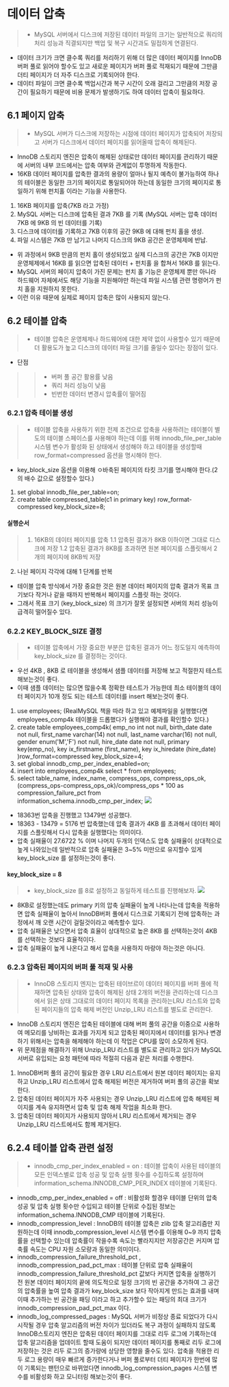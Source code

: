 # 데이터 압축
> - MySQL 서버에서 디스크에 저장된 데이터 파일의 크기는 일반적으로 쿼리의 처리 성능과 직결되지만 백업 및 복구 시간과도 밀접하게 연결된다.
- 데이터 크기가 크면 클수록 쿼리를 처리하기 위해 더 많은 데이터 페이지를 InnoDB 버퍼 풀로 읽어야 할수도 있고 새로운 페이지가 버퍼 풀로 적재되기 때문에 그만큼 더티 페이지가 더 자주 디스크로 기록되어야 한다.
- 데이터 파일이 크면 클수록 백업시간과 복구 시간이 오래 걸리고 그만큼의 저장 공간이 필요하기 때문에 비용 문제가 발생하기도 하여 데이터 압축이 필요하다.

## 6.1 페이지 압축
>- MySQL 서버가 디스크에 저장하는 시점에 데이터 페이지가 압축되어 저장되고 서버가 디스크에서 데이터 페이지를 읽어올때 압축이 해제된다.
- InnoDB 스토리지 엔진은 압축이 해제된 상태로만 데이터 페이지를 관리하기 때문에 서버의 내부 코드에서는 압축 여부와 관계없이 투명하게 작동한다.
- 16KB 데이터 페이지를 압축한 결과의 용량이 얼마나 될지 예측이 불가능하여 하나의 테이블은 동일한 크기의 페이지로 통일되어야 하는데
동일한 크기의 페이지로 통일하기 위해 펀치홀 이라는 기능을 사용한다.
1. 16KB 페이지를 압축(7KB 라고 가정)
2. MySQL 서버는 디스크에 압축된 결과 7KB 를 기록
(MySQL 서버는 압축 데이터 7KB 에 9KB 의 빈 데이터를 기록)
3. 디스크에 데이터를 기록하고 7KB 이후의 공간 9KB 에 대해 펀치 홀을 생성.
4. 파일 시스템은 7KB 만 남기고 나머지 디스크의 9KB 공간은 운영체제에 반납.
- 위 과정에서 9KB 만큼의 펀치 홀이 생성되었고 실제 디스크의 공간은 7KB 이지만 운영체제에서 16KB 를 읽으면 압축된 데이터 + 펀치홀 을 합쳐서 16KB 를 읽는다.
- MySQL 서버의 페이지 압축이 가진 문제는 펀치 홀 기능은 운영체제 뿐만 아니라 하드웨어 자체에서도 해당 기능을 지원해야만 하는데 파일 시스템 관련 명령어가 펀치 홀을 지원하지 못한다.
- 이런 이유 때문에 실제로 페이지 압축은 많이 사용되지 않는다.

## 6.2 테이블 압축
>- 테이블 압축은 운영체제나 하드웨어에 대한 제약 없이 사용할수 있기 때문에 더 활용도가 높고 디스크의 데이터 파일 크기를 줄일수 있다는 장점이 있다.
- 단점
>> - 버퍼 풀 공간 활용률 낮음
>>- 쿼리 처리 성능이 낮음
>>- 빈번한 데이터 변경시 압축률이 떨어짐

### 6.2.1 압축 테이블 생성
> - 테이블 압축을 사용하기 위한 전제 조건으로 압축을 사용하려는 테이블이 별도의 테이블 스페이스를 사용해야 하는데 이를 위해 innodb_file_per_table 시스템 변수가 활성화 된 상태에서 생성해야 하고 테이블을 생성할때 row_format=compressed 옵션을 명시해야 한다.
- key_block_size 옵션을 이용해 ㅇ바축된 페이지의 타킷 크기를 명시해야 한다.(2의 배수 값으로 설정할수 있다.)
1. set global innodb_file_per_table=on;
2. create table compressed_table(c1 in primary key)
row_format-compressed
key_block_size=8;

#### 실행순서
>1. 16KB의 데이터 페이지를 압축
1.1 압축된 결과가 8KB 이하이면 그대로 디스크에 저장
1.2 압축된 결과가 8KB를 초과하면 원본 페이지를 스플릿해서 2개의 페이지에 8KB씩 저장
2. 나뉜 페이지 각각에 대해 1 단계를 반복
- 테이블 압축 방식에서 가장 중요한 것은 원본 데이터 페이지의 압축 결과가 목표 크기보다 작거나 같을 때까지 반복해서 페이지를 스플릿 하는 것이다.
- 그래서 목표 크기 (key_block_size) 의 크기가 잘못 설정되면 서버의 처리 성능이 급격히 떨어질수 있다.

### 6.2.2 KEY_BLOCK_SIZE 결정
>- 테이블 압축에서 가장 중요한 부분은 압축된 결과가 어느 정도일지 예측하여 key_block_size 를 결정하는 것이다.
- 우선 4KB , 8KB 로 테이블을 생성해서 샘플 데이터를 저장해 보고 적절한지 테스트 해보는것이 좋다.
- 이때 샘플 데이터는 많으면 많을수록 정확한 테스트가 가능한데 최소 테이블의 데이터 페이지가 10개 정도 되는 테스트 데이터를 insert 해보는것이 좋다.
1. use employees;
(RealMySQL 책을 따라 하고 있고 예제파일을 실행했다면 employees_comp4k 테이블을 드롭했다가 실행해야 결과를 확인할수 있다.)
2. create table employees_comp4k(
emp_no int not null,
birth_date date not null,
first_name varchar(14) not null,
last_name varchar(16) not null,
gender enum('M','F') not null,
hire_date date not null,
primary key(emp_no),
key ix_firstname (first_name),
key ix_hiredate (hire_date)
)row_format=compressed key_block_size=4;
3. set global innodb_cmp_per_index_enabled=on;
4. insert into employees_comp4k select * from employees;
5. select table_name, index_name, compress_ops, compress_ops_ok,
(compress_ops-compress_ops_ok)/compress_ops * 100 as compression_failure_pct
from information_schema.innodb_cmp_per_index;
![](https://velog.velcdn.com/images/cmong0516/post/1e450cb5-9c7b-49c7-96e7-1c5086821140/image.png)
- 18363번 압축을 진행했고 13479번 성공했다.
- 18363 - 13479 = 5176 번 압축했는데 압축 결과가 4KB 를 초과해서 데이터 페이지를 스플릿해서 다시 압축을 실행했다는 의미이다.
- 압축 실패율이 27.6722 % 이며 나머지 두개의 인덱스도 압축 실패율이 상대적으로 높게 나와있는데 일반적으로 압축 실패율은 3~5% 미만으로 유지할수 있게 key_block_size 를 설정하는것이 좋다.

#### key_block_size = 8
>- key_block_size 를 8로 설정하고 동일하게 테스트를 진행해보자.
![](https://velog.velcdn.com/images/cmong0516/post/c37a1575-5c5d-4535-b21d-829438f9aedd/image.png)
- 8KB로 설정했는데도 primary 키의 압축 실패율이 높게 나타나는데 압축을 적용하면 압축 실패율이 높아서 InnoDB버퍼 풀에서 디스크로 기록되기 전에 압축하는 과정에서 깨 오랜 시간이 걸릴것이라고 예측할수 있다.
- 압축 실패율은 낮으면서 압축 효율이 상대적으로 높은 8KB 를 선택하는것이 4KB 를 선택하는 것보다 효율적이다.
- 압축 실패율이 높게 나온다고 해서 압축을 사용하지 마랑야 하는것은 아니다.

### 6.2.3 압축된 페이지의 버퍼 풀 적재 및 사용
>- InnoDB 스토리지 엔지는 압축된 테이브르이 데이터 페이지를 버퍼 풀에 적재하면 압축된 상태와 압축이 해제된 상태 2개의 버전을 관리하는데 디스크에서 읽은 상태 그대로의 데이터 페이지 목록을 관리하는LRU 리스트와 압축된 페이지들의 압축 해제 버전인 Unzip_LRU 리스트를 별도로 관리한다.
- InnoDB 스토리지 엔진은 압축된 테이블에 대해 버퍼 풀의 공간을 이중으로 사용하여 메모리를 낭비하는 효과를 가지게 되고 압축된 페이지에서 데이터를 읽거나 변경하기 위해서는 압축을 해제해야 하는데 이 작업은 CPU를 많이 소모하게 된다.
- 위 문제점을 해결하기 위해 Unzip_LRU 리스트를 별도로 관리하고 있다가 MySQL 서버로 유입되는 요청 패턴에 따라 적절히 다음과 같은 처리를 수행한다.
1. InnoDB버퍼 풀의 공간이 필요한 경우 LRU 리스트에서 원본 데이터 페이지는 유지하고 Unzip_LRU 리스트에서 압축 해제된 버전은 제거하여 버퍼 풀의 공간을 확보한다.
2. 압축된 데이터 페이지가 자주 사용되는 경우 Unzip_LRU 리스트에 압축 해제된 페이지를 계속 유지하면서 압축 및 압축 해제 작업을 최소화 한다.
3. 압축된 데이터 페이지가 사용되지 않아서 LRU 리스트에서 제거되는 경우 Unzip_LRU 리스트에서도 함께 제거된다.

## 6.2.4 테이블 압축 관련 설정
>- innodb_cmp_per_index_enabled = on : 테이블 압축이 사용된 테이블의 모든 인덱스별로 압축 성공 및 압축 실행 횟수를 수집하도록 설정하며 information_schema.INNODB_CMP_PER_INDEX 테이블에 기록된다.
- innodb_cmp_per_index_enabled = off : 비활성화 할경우 테이블 단위의 압축 성공 및 압축 실행 횟수만 수입되고 테이블 단위로 수집된 정보는 information_schema.INNODB_CMP 테이블에 기록된다.
- innodb_compression_level : InnoDB의 테이블 압축은 zlib 압축 알고리즘만 지원하는데 이때 innodb_compression_level 시스템 변수를 이용해 0~9 까지 압축률을 선택할수 있는데 압축률이 작을수록 속도는 빨라지지만 저장공간은 커지며 압축률 속도는 CPU 자원 소모량과 동일한 의미이다.
- innodb_compression_failure_threshold_pct , innodb_compression_pad_pct_max : 테이블 단위로 압축 실패율이 innodb_compression_failure_threshold_pct 값보다 커지면 압축을 실행하기 전 원본 데이터 페이지의 끝에 의도적으로 일정 크기의 빈 공간을 추가하여 그 공간의 압축률을 높여 압축 결과가 key_block_size 보다 작아지게 만드는 효과를 내며 이때 추가하는 빈 공간을 패딩 이라고 하고 추가할수 있는 패딩의 최대 크기가 innodb_compression_pad_pct_max 이다.
- innodb_log_compressed_pages : MySQL 서버가 비정상 종료 되었다가 다시 시작될 경우 압축 알고리즘의 버전 차이가 있더라도 복구 과정이 실패하지 않도록 InnoDB스토리지 엔진은 압축된 데이터 페이지를 그대로 리두 로그에 기록하는데 압축 알고리즘을 업데이트 할때 도움이 되지만 데이터 페이지를 통째로 리두 로그에 저장하는 것은 리두 로그의 증가량에 상당한 영향을 줄수도 있다.
압축을 적용한 리두 로그 용량이 매우 빠르게 증가한다거나 버퍼 풀로부터 더티 페이지가 한번에 많이 기록되는 팬턴으로 바뀌었다면 innodb_log_compression_pages 시스템 변수를 비활성화 하고 모니터링 해보는것이 좋다.
